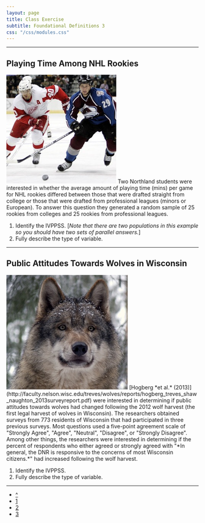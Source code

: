 ```yaml
---
layout: page
title: Class Exercise
subtitle: Foundational Definitions 3
css: "/css/modules.css"
---
```


----

## Playing Time Among NHL Rookies
<img src="zimgs/nhlhockey.jpg" alt="Hockey" class="img-right">
Two Northland students were interested in whether the average amount of playing time (mins) per game for NHL rookies differed between those that were drafted straight from college or those that were drafted from professional leagues (minors or European).  To answer this question they generated a random sample of 25 rookies from colleges and 25 rookies from professional leagues.

1. Identify the IVPPSS.  [*Note that there are two populations in this example so you should have two sets of parallel answers.*]
1. Fully describe the type of variable.

----

## Public Attitudes Towards Wolves in Wisconsin
<img src="zimgs/wiwolf.jpg" alt="Wolf" class="img-right">
[Hogberg *et al.* (2013)](http://faculty.nelson.wisc.edu/treves/wolves/reports/hogberg_treves_shaw_naughton_2013surveyreport.pdf) were interested in determining if public attitudes towards wolves had changed following the 2012 wolf harvest (the first legal harvest of wolves in Wisconsin).  The researchers obtained surveys from 773 residents of Wisconsin that had participated in three previous surveys.  Most questions used a five-point agreement scale of "Strongly Agree", "Agree", "Neutral", "Disagree", or "Strongly Disagree".  Among other things, the researchers were interested in determining if the percent of respondents who either agreed or strongly agreed with "*In general, the DNR is responsive to the concerns of most Wisconsin citizens.*" had increased following the wolf harvest.

1. Identify the IVPPSS.
1. Fully describe the type of variable.

----

<div class="text-center">
<ul class="pagination pagination-lg">
  <li><a href="index.html">^</a></li>
  <li><a href="FoundationalDefns_CE1.html">1</a></li>
  <li><a href="FoundationalDefns_CE2.html">2</a></li>
  <li class="active"><a href="#">3</a></li>
</ul>
